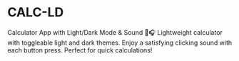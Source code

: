 # CALC-LD
Calculator App with Light/Dark Mode &amp; Sound 🌟🎧 Lightweight calculator with toggleable light and dark themes. Enjoy a satisfying clicking sound with each button press. Perfect for quick calculations!
